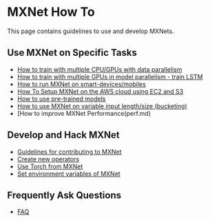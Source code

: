 # MXNet How To

This page contains guidelines to use and develop MXNets.

## Use MXNet on Specific Tasks
- [How to train with multiple CPU/GPUs with data parallelism](multi_devices.md)
- [How to train with multiple GPUs in model parallelism - train LSTM](model_parallel_lstm.md)
- [How to run MXNet on smart-devices/mobiles](smart_device.md)
- [How To Setup MXNet on the AWS cloud using EC2 and S3](cloud.md)
- [How to use pre-trained models](pretrained.md)
- [How to use MXNet on variable input length/size (bucketing)](bucketing.md)
- [How to improve MXNet Performance(perf.md)

## Develop and Hack MXNet
- [Guidelines for contributing to MXNet](http://mxnet.io/community/contribute.html)
- [Create new operators](new_op.md)
- [Use Torch from MXNet](torch.md)
- [Set environment variables of MXNet](env_var.md)

## Frequently Ask Questions
- [FAQ](faq.md)
